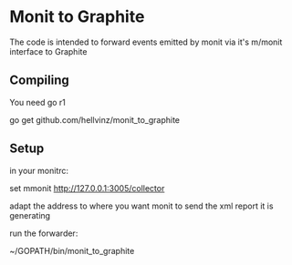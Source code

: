 # Monit to Graphite

The code is intended to forward events emitted by monit via it's m/monit interface to Graphite

## Compiling

You need go r1

go get github.com/hellvinz/monit_to_graphite

## Setup

in your monitrc:

set mmonit http://127.0.0.1:3005/collector

adapt the address to where you want monit to send the xml report it is generating

run the forwarder:

~/GOPATH/bin/monit_to_graphite
